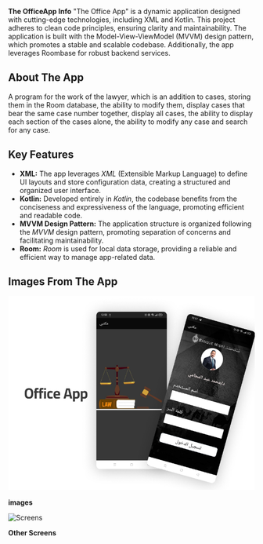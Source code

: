 **The OfficeApp Info**
"The Office App" is a dynamic application designed with cutting-edge technologies, including XML and Kotlin. This project adheres to clean code principles, ensuring clarity and maintainability. The application is built with the Model-View-ViewModel (MVVM) design pattern, which promotes a stable and scalable codebase. Additionally, the app leverages Roombase for robust backend services.

## About The App
A program for the work of the lawyer, which is an addition to cases, storing them in the Room database, the ability to modify them, display cases that bear the same case number together, display all cases, the ability to display each section of the cases alone, the ability to modify any case and search for any case.

## Key Features

- **XML:** The app leverages *XML* (Extensible Markup Language) to define UI layouts and store configuration data, creating a structured and organized user interface.
- **Kotlin:** Developed entirely in *Kotlin*, the codebase benefits from the conciseness and expressiveness of the language, promoting efficient and readable code.
- **MVVM Design Pattern:** The application structure is organized following the *MVVM* design pattern, promoting separation of concerns and facilitating maintainability.
- **Room:** *Room* is used for local data storage, providing a reliable and efficient way to manage app-related data.


## Images From The App

![image](https://github.com/sherifshabans/Office_App/blob/main/image/Cover.png)

**images**


![ Screens]([https://github.com/sherifshabans/Office_App/blob/main/image/Other%20Screens.png](https://github.com/sherifshabans/Mind-Crafted-App/blob/main/image/Other%20Screens%20.png))

**Other Screens**



